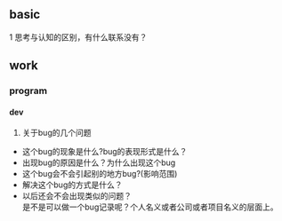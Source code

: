 ## basic

1 思考与认知的区别，有什么联系没有？

## work

### program
#### dev
1. 关于bug的几个问题
* 这个bug的现象是什么?bug的表现形式是什么？
* 出现bug的原因是什么？为什么出现这个bug
* 这个bug会不会引起别的地方bug?(影响范围)
* 解决这个bug的方式是什么？
* 以后还会不会出现类似的问题？  
  是不是可以做一个bug记录呢？个人名义或者公司或者项目名义的层面上。
  

